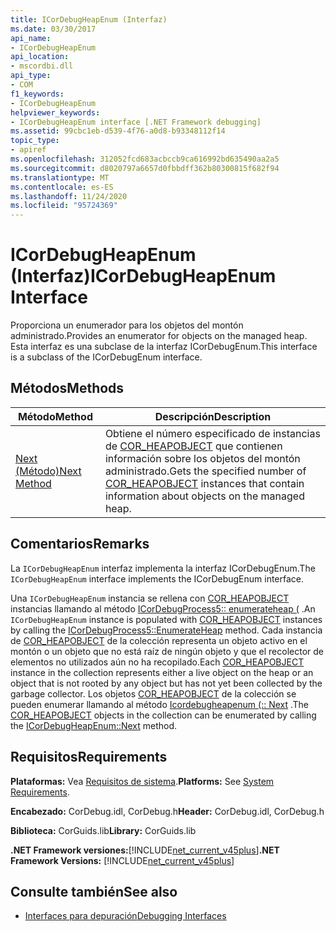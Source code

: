 ```yaml
---
title: ICorDebugHeapEnum (Interfaz)
ms.date: 03/30/2017
api_name:
- ICorDebugHeapEnum
api_location:
- mscordbi.dll
api_type:
- COM
f1_keywords:
- ICorDebugHeapEnum
helpviewer_keywords:
- ICorDebugHeapEnum interface [.NET Framework debugging]
ms.assetid: 99cbc1eb-d539-4f76-a0d8-b93348112f14
topic_type:
- apiref
ms.openlocfilehash: 312052fcd683acbccb9ca616992bd635490aa2a5
ms.sourcegitcommit: d8020797a6657d0fbbdff362b80300815f682f94
ms.translationtype: MT
ms.contentlocale: es-ES
ms.lasthandoff: 11/24/2020
ms.locfileid: "95724369"
---
```

# <a name="icordebugheapenum-interface"></a><span data-ttu-id="cecdc-102">ICorDebugHeapEnum (Interfaz)</span><span class="sxs-lookup"><span data-stu-id="cecdc-102">ICorDebugHeapEnum Interface</span></span>

<span data-ttu-id="cecdc-103">Proporciona un enumerador para los objetos del montón administrado.</span><span class="sxs-lookup"><span data-stu-id="cecdc-103">Provides an enumerator for objects on the managed heap.</span></span> <span data-ttu-id="cecdc-104">Esta interfaz es una subclase de la interfaz ICorDebugEnum.</span><span class="sxs-lookup"><span data-stu-id="cecdc-104">This interface is a subclass of the ICorDebugEnum interface.</span></span>  
  
## <a name="methods"></a><span data-ttu-id="cecdc-105">Métodos</span><span class="sxs-lookup"><span data-stu-id="cecdc-105">Methods</span></span>  
  
|<span data-ttu-id="cecdc-106">Método</span><span class="sxs-lookup"><span data-stu-id="cecdc-106">Method</span></span>|<span data-ttu-id="cecdc-107">Descripción</span><span class="sxs-lookup"><span data-stu-id="cecdc-107">Description</span></span>|  
|------------|-----------------|  
|[<span data-ttu-id="cecdc-108">Next (Método)</span><span class="sxs-lookup"><span data-stu-id="cecdc-108">Next Method</span></span>](icordebugheapenum-next-method.md)|<span data-ttu-id="cecdc-109">Obtiene el número especificado de instancias de [COR_HEAPOBJECT](cor-heapobject-structure.md) que contienen información sobre los objetos del montón administrado.</span><span class="sxs-lookup"><span data-stu-id="cecdc-109">Gets the specified number of [COR_HEAPOBJECT](cor-heapobject-structure.md) instances that contain information about objects on the managed heap.</span></span>|  
  
## <a name="remarks"></a><span data-ttu-id="cecdc-110">Comentarios</span><span class="sxs-lookup"><span data-stu-id="cecdc-110">Remarks</span></span>  

 <span data-ttu-id="cecdc-111">La `ICorDebugHeapEnum` interfaz implementa la interfaz ICorDebugEnum.</span><span class="sxs-lookup"><span data-stu-id="cecdc-111">The `ICorDebugHeapEnum` interface implements the ICorDebugEnum interface.</span></span>  
  
 <span data-ttu-id="cecdc-112">Una `ICorDebugHeapEnum` instancia se rellena con [COR_HEAPOBJECT](cor-heapobject-structure.md) instancias llamando al método [ICorDebugProcess5:: enumerateheap (](icordebugprocess5-enumerateheap-method.md) .</span><span class="sxs-lookup"><span data-stu-id="cecdc-112">An `ICorDebugHeapEnum` instance is populated with [COR_HEAPOBJECT](cor-heapobject-structure.md) instances by calling the [ICorDebugProcess5::EnumerateHeap](icordebugprocess5-enumerateheap-method.md) method.</span></span> <span data-ttu-id="cecdc-113">Cada instancia de [COR_HEAPOBJECT](cor-heapobject-structure.md) de la colección representa un objeto activo en el montón o un objeto que no está raíz de ningún objeto y que el recolector de elementos no utilizados aún no ha recopilado.</span><span class="sxs-lookup"><span data-stu-id="cecdc-113">Each [COR_HEAPOBJECT](cor-heapobject-structure.md) instance in the collection represents either a live object on the heap or an object that is not rooted by any object but has not yet been collected by the garbage collector.</span></span> <span data-ttu-id="cecdc-114">Los objetos [COR_HEAPOBJECT](cor-heapobject-structure.md) de la colección se pueden enumerar llamando al método [Icordebugheapenum (:: Next](icordebugheapenum-next-method.md) .</span><span class="sxs-lookup"><span data-stu-id="cecdc-114">The [COR_HEAPOBJECT](cor-heapobject-structure.md) objects in the collection can be enumerated by calling the [ICorDebugHeapEnum::Next](icordebugheapenum-next-method.md) method.</span></span>  
  
## <a name="requirements"></a><span data-ttu-id="cecdc-115">Requisitos</span><span class="sxs-lookup"><span data-stu-id="cecdc-115">Requirements</span></span>  

 <span data-ttu-id="cecdc-116">**Plataformas:** Vea [Requisitos de sistema](../../get-started/system-requirements.md).</span><span class="sxs-lookup"><span data-stu-id="cecdc-116">**Platforms:** See [System Requirements](../../get-started/system-requirements.md).</span></span>  
  
 <span data-ttu-id="cecdc-117">**Encabezado:** CorDebug.idl, CorDebug.h</span><span class="sxs-lookup"><span data-stu-id="cecdc-117">**Header:** CorDebug.idl, CorDebug.h</span></span>  
  
 <span data-ttu-id="cecdc-118">**Biblioteca:** CorGuids.lib</span><span class="sxs-lookup"><span data-stu-id="cecdc-118">**Library:** CorGuids.lib</span></span>  
  
 <span data-ttu-id="cecdc-119">**.NET Framework versiones:**[!INCLUDE[net_current_v45plus](../../../../includes/net-current-v45plus-md.md)]</span><span class="sxs-lookup"><span data-stu-id="cecdc-119">**.NET Framework Versions:** [!INCLUDE[net_current_v45plus](../../../../includes/net-current-v45plus-md.md)]</span></span>  
  
## <a name="see-also"></a><span data-ttu-id="cecdc-120">Consulte también</span><span class="sxs-lookup"><span data-stu-id="cecdc-120">See also</span></span>

- [<span data-ttu-id="cecdc-121">Interfaces para depuración</span><span class="sxs-lookup"><span data-stu-id="cecdc-121">Debugging Interfaces</span></span>](debugging-interfaces.md)
